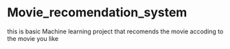 # Movie_recomendation_system
this is basic Machine learning project that recomends the movie accoding to the movie you like 
